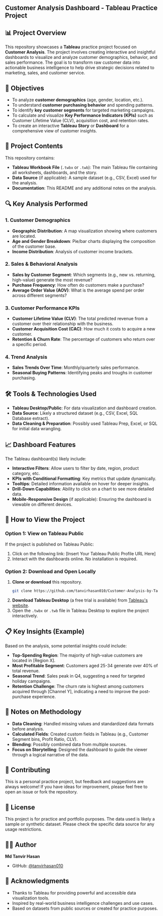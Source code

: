 ## Customer Analysis Dashboard - Tableau Practice Project

## 📊 Project Overview

This repository showcases a **Tableau** practice project focused on **Customer Analysis**. The project involves creating interactive and insightful dashboards to visualize and analyze customer demographics, behavior, and sales performance. The goal is to transform raw customer data into actionable business intelligence to help drive strategic decisions related to marketing, sales, and customer service.

## 🎯 Objectives

- To analyze **customer demographics** (age, gender, location, etc.).
- To understand **customer purchasing behavior** and spending patterns.
- To identify **key customer segments** for targeted marketing campaigns.
- To calculate and visualize **Key Performance Indicators (KPIs)** such as Customer Lifetime Value (CLV), acquisition cost, and retention rates.
- To create an interactive **Tableau Story** or **Dashboard** for a comprehensive view of customer insights.

## 📁 Project Contents

This repository contains:
- **Tableau Workbook File** (`.twbx` or `.twb`): The main Tableau file containing all worksheets, dashboards, and the story.
- **Data Source** (if applicable): A sample dataset (e.g., CSV, Excel) used for the analysis.
- **Documentation**: This README and any additional notes on the analysis.

## 🔍 Key Analysis Performed

### 1. Customer Demographics
- **Geographic Distribution**: A map visualization showing where customers are located.
- **Age and Gender Breakdown**: Pie/bar charts displaying the composition of the customer base.
- **Income Distribution**: Analysis of customer income brackets.

### 2. Sales & Behavioral Analysis
- **Sales by Customer Segment**: Which segments (e.g., new vs. returning, high-value) generate the most revenue?
- **Purchase Frequency**: How often do customers make a purchase?
- **Average Order Value (AOV)**: What is the average spend per order across different segments?

### 3. Customer Performance KPIs
- **Customer Lifetime Value (CLV)**: The total predicted revenue from a customer over their relationship with the business.
- **Customer Acquisition Cost (CAC)**: How much it costs to acquire a new customer.
- **Retention & Churn Rate**: The percentage of customers who return over a specific period.

### 4. Trend Analysis
- **Sales Trends Over Time**: Monthly/quarterly sales performance.
- **Seasonal Buying Patterns**: Identifying peaks and troughs in customer purchasing.

## 🛠️ Tools & Technologies Used

- **Tableau Desktop/Public**: For data visualization and dashboard creation.
- **Data Source**: Likely a structured dataset (e.g., CSV, Excel, SQL Database extract).
- **Data Cleaning & Preparation**: Possibly used Tableau Prep, Excel, or SQL for initial data wrangling.

## 📈 Dashboard Features

The Tableau dashboard(s) likely include:

- **Interactive Filters**: Allow users to filter by date, region, product category, etc.
- **KPIs with Conditional Formatting**: Key metrics that update dynamically.
- **Tooltips**: Detailed information available on hover for deeper insights.
- **Drill-Down Capabilities**: Ability to click on a chart to see more detailed data.
- **Mobile-Responsive Design** (if applicable): Ensuring the dashboard is viewable on different devices.

## 🚀 How to View the Project

### Option 1: View on Tableau Public
If the project is published on Tableau Public:
1.  Click on the following link: [Insert Your Tableau Public Profile URL Here]
2.  Interact with the dashboards online. No installation is required.

### Option 2: Download and Open Locally
1.  **Clone or download** this repository.
    ```bash
    git clone https://github.com/tanvirhasan010/Customer-Analysis-by-Tableau-Mine-Practice-Project.git
    ```
2.  **Download Tableau Desktop** (a free trial is available) from [Tableau's website](https://www.tableau.com/products/desktop).
3.  Open the `.twbx` or `.twb` file in Tableau Desktop to explore the project interactively.

## 📋 Key Insights (Example)

Based on the analysis, some potential insights could include:
- **Top-Spending Region**: The majority of high-value customers are located in [Region X].
- **Most Profitable Segment**: Customers aged 25-34 generate over 40% of total revenue.
- **Seasonal Trend**: Sales peak in Q4, suggesting a need for targeted holiday campaigns.
- **Retention Challenge**: The churn rate is highest among customers acquired through [Channel Y], indicating a need to improve the post-purchase experience.

## 📝 Notes on Methodology

- **Data Cleaning**: Handled missing values and standardized data formats before analysis.
- **Calculated Fields**: Created custom fields in Tableau (e.g., Customer Segment bins, Profit Ratio, CLV).
- **Blending**: Possibly combined data from multiple sources.
- **Focus on Storytelling**: Designed the dashboard to guide the viewer through a logical narrative of the data.

## 🤝 Contributing

This is a personal practice project, but feedback and suggestions are always welcome! If you have ideas for improvement, please feel free to open an issue or fork the repository.

## 📄 License

This project is for practice and portfolio purposes. The data used is likely a sample or synthetic dataset. Please check the specific data source for any usage restrictions.

## 👨‍💻 Author

**Md Tanvir Hasan**
- GitHub: [@tanvirhasan010](https://github.com/tanvirhasan010)


## 🙏 Acknowledgments

- Thanks to Tableau for providing powerful and accessible data visualization tools.
- Inspired by real-world business intelligence challenges and use cases.
- Based on datasets from public sources or created for practice purposes.
